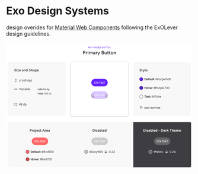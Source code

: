 # Exo Design Systems
design overides for [Material Web Components](https://github.com/material-components/material-components-web-components)
following the ExOLever design guidelines.

![example](readme-assets/example.png)
